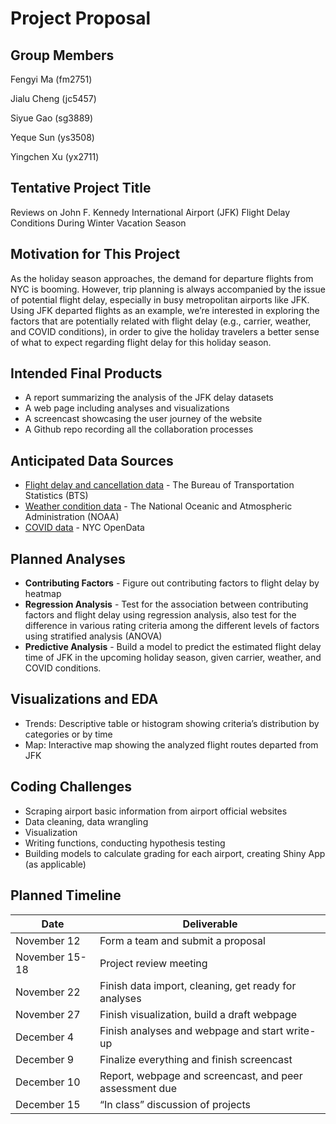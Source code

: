 Project Proposal
================

## Group Members

Fengyi Ma (fm2751)

Jialu Cheng (jc5457)

Siyue Gao (sg3889)

Yeque Sun (ys3508)

Yingchen Xu (yx2711)

## Tentative Project Title

Reviews on John F. Kennedy International Airport (JFK) Flight Delay
Conditions During Winter Vacation Season

## Motivation for This Project

As the holiday season approaches, the demand for departure flights from
NYC is booming. However, trip planning is always accompanied by the
issue of potential flight delay, especially in busy metropolitan
airports like JFK. Using JFK departed flights as an example, we’re
interested in exploring the factors that are potentially related with
flight delay (e.g., carrier, weather, and COVID conditions), in order to
give the holiday travelers a better sense of what to expect regarding
flight delay for this holiday season.

## Intended Final Products

- A report summarizing the analysis of the JFK delay datasets
- A web page including analyses and visualizations
- A screencast showcasing the user journey of the website
- A Github repo recording all the collaboration processes

## Anticipated Data Sources

- [Flight delay and cancellation
  data](https://www.transtats.bts.gov/ONTIME/) - The Bureau of
  Transportation Statistics (BTS)
- [Weather condition
  data](https://www.ncdc.noaa.gov/cdo-web/datatools/lcd) - The National
  Oceanic and Atmospheric Administration (NOAA)
- [COVID
  data](https://data.cityofnewyork.us/Health/COVID-19-Daily-Counts-of-Cases-Hospitalizations-an/rc75-m7u3) -
  NYC OpenData

## Planned Analyses

- **Contributing Factors** - Figure out contributing factors to flight
  delay by heatmap
- **Regression Analysis** - Test for the association between
  contributing factors and flight delay using regression analysis, also
  test for the difference in various rating criteria among the different
  levels of factors using stratified analysis (ANOVA)
- **Predictive Analysis** - Build a model to predict the estimated
  flight delay time of JFK in the upcoming holiday season, given
  carrier, weather, and COVID conditions.

## Visualizations and EDA

- Trends: Descriptive table or histogram showing criteria’s distribution
  by categories or by time
- Map: Interactive map showing the analyzed flight routes departed from
  JFK

## Coding Challenges

- Scraping airport basic information from airport official websites
- Data cleaning, data wrangling
- Visualization
- Writing functions, conducting hypothesis testing
- Building models to calculate grading for each airport, creating Shiny
  App (as applicable)

## Planned Timeline

| Date           | Deliverable                                             |
|----------------|---------------------------------------------------------|
| November 12    | Form a team and submit a proposal                       |
| November 15-18 | Project review meeting                                  |
| November 22    | Finish data import, cleaning, get ready for analyses    |
| November 27    | Finish visualization, build a draft webpage             |
| December 4     | Finish analyses and webpage and start write-up          |
| December 9     | Finalize everything and finish screencast               |
| December 10    | Report, webpage and screencast, and peer assessment due |
| December 15    | “In class” discussion of projects                       |
